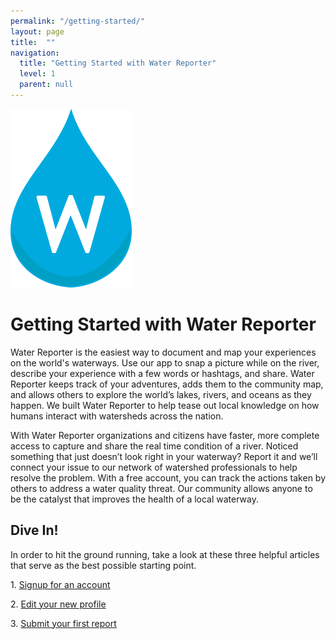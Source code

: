 ```yaml
---
permalink: "/getting-started/"
layout: page
title:  ""
navigation:
  title: "Getting Started with Water Reporter"
  level: 1
  parent: null
---
```


<p class="text-center">
<img src="/images/logo--WaterReporter--MarkOnly.png" width="">
</p>

<h1>Getting Started with Water Reporter</h1>

<p>
  Water Reporter is the easiest way to document and map your experiences on the world's waterways. Use our app to snap a picture while on the river, describe your experience with a few words or hashtags, and share. Water Reporter keeps track of your adventures, adds them to the community map, and allows others to explore the world’s lakes, rivers, and oceans as they happen. We built Water Reporter to help tease out local knowledge on how humans interact with watersheds across the nation.

</p>

<!-- <figure class="media--image">
  <a href="/reports/1155">
    <img src="/images/content--help--grace.jpg" alt="" title="" width="50%">
  </a>
  <figcaption>
    <a href="/reports/1670">
      Photograph taken by John Dawes for Report #1670
    </a>
  </figcaption>
</figure>  -->

<p>
  With Water Reporter organizations and citizens have faster, more complete access to capture and share the real time condition of a river. Noticed something that just doesn’t look right in your waterway? Report it and we’ll connect your issue to our network of watershed professionals to help resolve the problem. With a free account, you can track the actions taken by others to address a water quality threat. Our community allows anyone to be the catalyst that improves the health of a local waterway.

</p>

<h2 class="text-center">
Dive In!
</h2>

<p>
In order to hit the ground running, take a look at these three helpful articles that serve as the best possible starting point.

</p>

<p class="text-center">
1. <a href="/getting-started/create-your-account/">Signup for an account</a>
</p>

<p class="text-center">
2. <a href="/getting-started/edit-your-profile/">Edit your new profile</a>
</p>

<p class="text-center">
3. <a href="/interacting-with-the-community/submit-your-first-report/">Submit your first report</a>
</p>

<!-- <figure class="media--image">
  <a href="/reports/1155">
    <img src="/images/content--about--boat.jpg" alt="" title="" width="100%">
  </a>
  <figcaption>
    <a href="/reports/1155">
      Photograph taken by Jamie Brunkow for Report #1155
    </a>
  </figcaption>
</figure>

<h2 class="text-center">
  Report and Resolve Water Pollution
</h2>

<p>
  Noticed a trash dump, spill, or something that just doesn’t look right in
  your waterway? Post it and our inspirational community of stewards will
  help you get it fixed.
</p>

<p>
  We’ll automatically connect you and your post with restoration professionals
  working in your watershed. Allow you to easily view and comment on
  progress toward addressing the water quality problem. Help you keep track
  and share the issue’s you’ve worked with others to resolve.
</p>

<p>
  With Water Reporter, anyone can be the catalyst that sparks a grassroots
  stream cleanup or a new restoration project that improves the health of a
  local waterway.
</p>

<figure class="media--image">
  <a href="/reports/1155">
    <img src="/images/content--about--discharge.jpg" alt="" title="" width="100%">
  </a>
  <figcaption>
    <a href="/reports/1155">
      Photograph taken by Jamie Brunkow for Report #1155
    </a>
  </figcaption>
</figure>

<h2 class="text-center">
  Always Evolving, Constantly Improving
</h2>

<p>
  We are always working to find new and more efficient ways to map
  experiences on the water and expedite water quality remediation. Here is
  are some of the latest functionality we’ve recently completed and will be
  releasing in the near future.
</p>

<table class="table table--features">
  <thead>
    <tr>
      <th>
        Feature
      </th>
      <th>
        Status
      </th>
    </tr>
  </thead>
  <tbody>
    <tr>
      <td>
        <span class="title">Affiliate with Organization</span><br />
        <span class="category">(Web + Mobile)</span>
      </td>
      <td>
        <span class="status status--development">In Development</span>
      </td>
    </tr>
    <tr>
      <td>
        <span class="title">Marking reports as remediated</span><br />
        <span class="category">(Mobile)</span>
      </td>
      <td>
        <span class="status status--development">In Development</span>
      </td>
    </tr>
    <tr>
      <td>
        <span class="title">Push Notifications</span>
      </td>
      <td>
        <span class="status status--development">In Development</span>
      </td>
    </tr>
    <tr>
      <td>
        <span class="title">Search and Export</span><br />
        <span class="category">(Admin)</span>
      </td>
      <td>
        <span class="status status--complete">Complete</span>
      </td>
    </tr>
    <tr>
      <td>
        <span class="title">Marking reports as remediated</span><br />
        <span class="category">(Web)</span>
      </td>
      <td>
        <span class="status status--complete">Complete</span>
      </td>
    </tr>
    <tr>
      <td>
        <span class="title">Commenting on reports</span><br />
        <span class="category">(Web)</span>
      </td>
      <td>
        <span class="status status--complete">Complete</span>
      </td>
    </tr>
    <tr>
      <td>
        <span class="title">Report Submission</span><br />
        <span class="category">(Web)</span>
      </td>
      <td>
        <span class="status status--complete">Complete</span>
      </td>
    </tr>
    <tr>
      <td>
        <span class="title">Personalized Profile Page</span>
      </td>
      <td>
        <span class="status status--complete">Complete</span>
      </td>
    </tr>
  </tbody>
</table>

<h2 class="text-center">
  Acting Locally, Expanding Globally
</h2>

<p>
  Water Reporter users benefit from an ever expanding network of stewards
  that actively field and respond to community pollution reports with the
  goal to enhance local water quality. If you’d like to join our network and
  help to address the many threats facing water quality, please get in touch.
</p> -->
